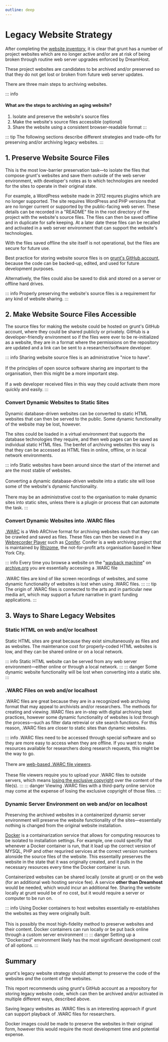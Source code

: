 ```yaml
---
outline: deep
---
```

# Legacy Website Strategy

After completing the [website inventory](https://digital-audit.grunt.ca/web-servers.html#grunt-s-website-inventory), it is clear that grunt has a number of project websites which are no longer active and/or are at risk of being broken through routine web server upgrades enforced by DreamHost. 

These project websites are candidates to be archived and/or preserved so that they do not get lost or broken from future web server updates. 

There are three main steps to archiving websites.

::: info
#### What are the steps to archiving an aging website?
1. Isolate and preserve the website's source files<br>
2. Make the website's source files accessible (optional)<br>
3. Share the website using a consistent browser-readable format
:::

::: tip
The following sections describe different strategies and trade-offs for preserving and/or archiving legacy websites.
:::

## 1. Preserve Website Source Files

This is the most low-barrier preservation task—to isolate the files that compose grunt's websites and save them outside of the web server environment, with developer's notes as to which technologies are needed for the sites to operate in their original state. 

For example, a WordPress website made in 2012 requres plugins which are no longer supported. The site requires WordPress and PHP versions that are no longer current or supported by the public-facing web server. These details can be recorded in a "README" file in the root directory of the project with the website's source files. The files can then be saved offline and in duplicate for safe keeping. At a later date these files can be recalled and activated in a web server environment that can support the website's technologies.

With the files saved offline the site itself is not operational, but the files are secure for future use.

Best practice for storing website source files is on [grunt's GitHub account](https://github.com/grunt-gallery), because the code can be backed-up, edited, and used for future development purposes. 

Alternatively, the files could also be saved to disk and stored on a server or offline hard drives.

::: info
Properly preserving the website's source files is a requirement for any kind of website sharing.
:::

## 2. Make Website Source Files Accessible

The source files for making the website could be hosted on grunt's GitHub account, where they could be shared publicly or privately. GitHub is a developer-friendly environment so if the files were ever to be re-initialized as a website, they are in a format where the permissions on the repository are updated and a link can be sent to a researcher/software developer.

::: info
Sharing website source files is an administrative "nice to have". <br><br>
If the principles of open source software sharing are important to the organisation, then this might be a more important step.<br><br>
If a web developer received files in this way they could activate them more quickly and easily.
:::

### Convert Dynamic Websites to Static Sites

Dynamic database-driven websites can be converted to static HTML websites that can then be served to the public. Some dynamic functionality of the website may be lost, however.

The sites could be loaded in a virtual environment that supports the database technologies they require, and then web pages can be saved as individual static HTML files. The benfet of archiving websites this way is that they can be accessed as HTML files in online, offline, or in local network environments.

::: info
Static websites have been around since the start of the internet and are the most stable  of websites. <br><br>
Converting a dynamic database-driven website into a static site will lose some of the website's dynamic functionality.<br><br>
There may be an administrative cost to the organisation to make dynamic sites into static sites, unless there is a plugin or process that can automate the task.
:::

### Convert Dynamic Websites into .WARC files

[.WARC](https://en.wikipedia.org/wiki/WARC_(file_format)) is a Web ARChive format for archiving websites such that they can be crawled and saved as files. These files can then be viewed in a [Webrecorder Player](https://github.com/webrecorder/webrecorder-player/releases/tag/v1.5.0) such as [Conifer](https://conifer.rhizome.org/). Conifer is a web archiving project that is maintained by [Rhizome](https://en.wikipedia.org/wiki/Rhizome_(organization)), the not-for-profit arts organisation based in New York City.

::: info
Every time you browse a website on the "[wayback machine](https://archive.org/web/)" on [archive.org](https://archive.org/) you are essentially accessing a .WARC file<br><br>
.WARC files are kind of like screen recordings of websites, and some dynamic functionality of websites is lost when using .WARC files.
:::
::: tip
The origin of .WARC files is connected to the arts and in particular new media art, which may support a future narrative in grant funding applications.
:::

## 3. Ways to Share Legacy Websites

### Static HTML on web and/or localhost

Static HTML sites are great because they exist simultaneously as files and as websites. The maintenance cost for properly-coded HTML websites is low, and they can be shared online or on a local network.

::: info
Static HTML website can be served from any web server environment—either online or through a local network.
:::
::: danger
Some dynamic website functionality will be lost when converting into a static site.
:::

### .WARC Files on web and/or localhost

.WARC files are great because they are in a recognized web archiving format that may appeal to archivists and/or researchers. The methods for creating and viewing .WARC files are in-step with digital archiving best practices, however some dynamic functionality of websites is lost through the process—such as filter data retrevial or site search functions. For this reason, .WARC files are closer to static sites than dynamic websites.

::: info
.WARC files need to be accessed through special software and so they are more easy to access when they are offline. If you want to make resources available for researchers doing research requests, this might be the way to go. <br><br>
There are [web-based .WARC file viewers](https://conifer.rhizome.org/_faq). <br><br>These file viewers require you to upload your .WARC files to outside servers, which means [losing the exclusive copyright](https://conifer.rhizome.org/_policies) over the content of the file(s).
:::
::: danger
Viewing .WARC files with a third-party online service may come at the expense of losing the exclusive copyright of those files.
:::

### Dynamic Server Environment on web and/or on localhost

Preserving the archived websites in a containerized dynamic server environment will preserve the website functionality of the sites—essentially nothing is changed from the original website installation.

[Docker](https://www.docker.com/) is a containarization service that allows for computing resources to be isolated to installation settings. For example, one could specifiy that whenever a Docker container is run, that it load up the correct version of MYSQL, PHP and other requrired services at the correct version numbers alonside the source files of the website. This essentailly preserves the website in the state that it was originally created, and it pulls in the necessary resources every time the Docker container is run.

Containerized websites can be shared locally (onsite at grunt) or on the web (for an additional web hosting service fee). A service **other than Dreamhost** would be needed, which would incur an additional fee. Sharing the website locally at grunt would be of no cost, but it would require a server or computer to be run on.

::: info
Using Docker containers to host websites essentially re-establishes the websites as they were originally built. <br><br>This is possibly the most high-fidelity method to preserve websites and their content. 
Docker containers can run locally or be put back online through a custom server environment
:::
::: danger
Setting up a "Dockerized" environment likely has the most significant development cost of all options.
:::

## Summary

grunt's legacy website strategy should attempt to preserve the code of the websites *and* the content of the websites. 

This report recommends using grunt's GitHub account as a repository for storing legacy website code, which can then be archived and/or activated in multiple different ways, described above.

Saving legacy websites as .WARC files is an interesting approach if grunt can support playback of .WARC files for researchers. 

Docker images could be made to preserve the websites in their original form, however this would require the most development time and potential expense.